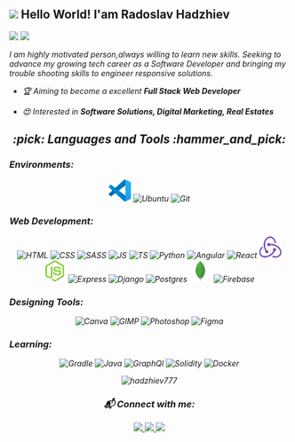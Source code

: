 ##  <img src="https://github.com/TheDudeThatCode/TheDudeThatCode/blob/master/Assets/Hi.gif" width="20px"> Hello World! I'am Radoslav Hadzhiev

<p>
<!--   <img src="https://github.com/TheDudeThatCode/TheDudeThatCode/blob/master/Assets/Hi.gif" width="20px"> -->
<!--   <img src="https://github.com/TheDudeThatCode/TheDudeThatCode/blob/master/Assets/Earth.gif" width="20px"> -->
 <img src="https://github.com/TheDudeThatCode/TheDudeThatCode/blob/master/Assets/Hi.gif" width="20px">
 <img src="https://github.com/TheDudeThatCode/TheDudeThatCode/blob/master/Assets/Hi.gif" width="20px">


<em> 

 I am highly motivated person,always willing to learn new skills. Seeking to advance my growing tech career as a Software Developer and bringing my trouble shooting skills to engineer responsive solutions. 

- :trophy: Aiming to become a excellent **Full Stack Web Developer**
<!-- - :eyes: Looking to collaborate on **Web App Projects** -->
- :heart_eyes: Interested in **Software Solutions, Digital Marketing, Real Estates**
    
<h2 align="center">:pick: Languages and Tools :hammer_and_pick:</h2>     
<!--  https://e1.pngegg.com/pngimages/38/630/png-clipart-minecraft-diamond-pickaxe-minecraft-diamond-axe-thumbnail.png -->
<h3 align="left">Environments:</h3>
  
 <p align="center">
 <img alt="VSCode" height="40" width="40" src="https://raw.githubusercontent.com/Mempler/Mempler/master/assets//visual-studio-code.svg"/>
<img alt="Ubuntu" height="40" width="40" src="https://cdn.jsdelivr.net/gh/devicons/devicon/icons/ubuntu/ubuntu-plain.svg" />
<img alt="Git" height="40" width="40" src="https://cdn.jsdelivr.net/gh/devicons/devicon/icons/git/git-original.svg" />
 </p>

<h3 align="left">Web Development:</h3>
    
<p align="center">
<img alt="HTML" height="40" width="40" src="https://cdn.jsdelivr.net/gh/devicons/devicon/icons/html5/html5-original-wordmark.svg" />
<img alt="CSS" height="40" width="40" src="https://cdn.jsdelivr.net/gh/devicons/devicon/icons/css3/css3-original-wordmark.svg" />
 <img alt="SASS" height="40" width="40" src="https://cdn.jsdelivr.net/gh/devicons/devicon/icons/sass/sass-original.svg" />
<img alt="JS" height="40" width="40" src="https://cdn.jsdelivr.net/gh/devicons/devicon/icons/javascript/javascript-original.svg" />   
<img alt="TS" height="40" width="40" src="https://cdn.jsdelivr.net/gh/devicons/devicon/icons/typescript/typescript-original.svg" /> 
<img alt="Python" height="40" width="40" src="https://cdn.jsdelivr.net/gh/devicons/devicon/icons/python/python-original.svg" />
<img alt="Angular" height="40" width="40" src="https://cdn.jsdelivr.net/gh/devicons/devicon/icons/angularjs/angularjs-original.svg" />
<img height="40" width="40" alt="React" src="https://cdn.jsdelivr.net/gh/devicons/devicon/icons/react/react-original.svg">
<img alt="Redux" height="40" width="40" src="https://raw.githubusercontent.com/devicons/devicon/master/icons/redux/redux-original.svg">
<img alt="Node" height="40" width="40" src="https://raw.githubusercontent.com/devicons/devicon/master/icons/nodejs/nodejs-original.svg">
<img alt="Express" height="40" width="40" src="https://icongr.am/devicon/express-original.svg?size=128&color=83cd29">
<img alt="Django" height="40" width="40" src="https://cdn.jsdelivr.net/gh/devicons/devicon/icons/django/django-plain.svg" />
<img alt="Postgres" height="40" width="40" src="https://cdn.jsdelivr.net/gh/devicons/devicon/icons/postgresql/postgresql-original.svg" />
<img alt="Mongo" height="40" width="40" src="https://raw.githubusercontent.com/devicons/devicon/master/icons/mongodb/mongodb-original.svg">
<img alt="Firebase"  height="40" width="40" src="https://cdn.jsdelivr.net/gh/devicons/devicon/icons/firebase/firebase-plain-wordmark.svg" />
</p>
 
<h3 align="left">Designing Tools:</h3>
    
<p align="center">
<img alt="Canva" height="40" width="40" src="https://cdn.jsdelivr.net/gh/devicons/devicon/icons/canva/canva-original.svg" />
<img alt="GIMP" height="40" width="40" src="https://cdn.jsdelivr.net/gh/devicons/devicon/icons/gimp/gimp-original.svg" />
<img alt="Photoshop" height="40" width="40" src="https://cdn.jsdelivr.net/gh/devicons/devicon/icons/photoshop/photoshop-plain.svg" />
<img alt="Figma" height="40" width="40" src="https://cdn.jsdelivr.net/gh/devicons/devicon/icons/figma/figma-original.svg" /></p>

    
<h3 align="left">Learning:</h3>
    <p align="center">
  <img alt="Gradle" height="40" width="40" src="https://cdn.jsdelivr.net/gh/devicons/devicon/icons/gradle/gradle-plain.svg" />
  <img alt="Java" height="40" width="40"  src="https://cdn.jsdelivr.net/gh/devicons/devicon/icons/java/java-original.svg" />
  <img alt="GraphQl" height="40" width="40"  src="https://cdn.jsdelivr.net/gh/devicons/devicon/icons/graphql/graphql-plain.svg" />
  <img alt="Solidity" height="40" width="40" src="https://cdn.jsdelivr.net/gh/devicons/devicon/icons/solidity/solidity-plain.svg" />
  <img alt="Docker" height="40" width="40" src="https://cdn.jsdelivr.net/gh/devicons/devicon/icons/docker/docker-original.svg" />
     
   </p>
    
    
<div align="center"><p><img src="https://github-readme-stats.vercel.app/api/top-langs?username=hadzhiev777&show_icons=true&locale=en&layout=compact" alt="hadzhiev777" />
<!--     <span align="center"><p><img src="https://streak-stats.demolab.com?user=Hadzhiev777&theme=radical)](https://git.io/streak-stats" alt="hadzhiev777" /> --></div> 

### <h3 align="center">:mailbox_with_mail: Connect with me:</h3>
<p align="left">
</p>

<p align="center">
  <a href="https://www.linkedin.com/in/radoslav-hadzhiev-077ba5205/" target="_blank">
    <img src="https://img.shields.io/badge/-LinkedIn-%230077B5?style=for-the-badge&logo=linkedin&logoColor=white" target="_blank">
  </a> 
 <a href = "mailto:r.hadzhiev4277@gmail.com">
    <img src="https://img.shields.io/badge/-Gmail-%23333?style=for-the-badge&logo=gmail&logoColor=white" target="_blank">
  </a>
  <a href="https://www.facebook.com/rado.play" target="_blank">
    <img src="https://img.shields.io/badge/-Facebook-%230077B5?style=for-the-badge&logo=facebook&logoColor=white" target="_blank">
  </a> 
</p>
    </div>

<!-- **HadzhieV777/HadzhieV777** is a ✨ _special_ ✨ repository because its `README.md` (this file) appears on your GitHub profile. -->

